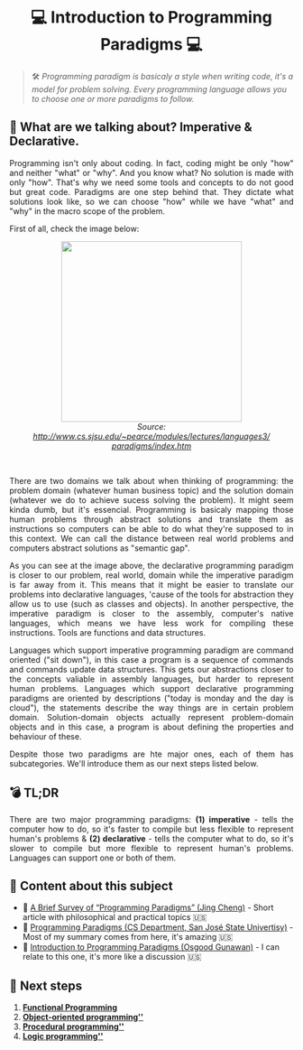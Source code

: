 # <h1 align="center"> 💻 Introduction to Programming Paradigms 💻 </h1>

> 🛠️ _Programming paradigm is basicaly a style when writing code, it's a model for problem solving. Every programming language allows you to choose one or more paradigms to follow._

## :pushpin: What are we talking about? Imperative & Declarative.

<p align="justify">
Programming isn't only about coding. In fact, coding might be only "how" and neither "what" or "why". And you know what? No solution is made with only "how". That's why we need some tools and concepts to do not good but great code. Paradigms are one step behind that. They dictate what solutions look like, so we can choose "how" while we have "what" and "why" in the macro scope of the problem.
</p>

<p align="justify">
First of all, check the image below:
</p>

<div align="center">
  <figure>
    <img src="https://user-images.githubusercontent.com/66320795/122657614-86379f80-d13b-11eb-9798-3d76704c94d4.png" height="320px">
    <br>
    <figcaption>
      <i>
      Source: 
      <a href="http://www.cs.sjsu.edu/~pearce/modules/lectures/languages3/paradigms/index.htm">http://www.cs.sjsu.edu/~pearce/modules/lectures/languages3/paradigms/index.htm<a>
      </i>
    </figcaption>
  </figure>
</div>
<br>
<p align="justify">
There are two domains we talk about when thinking of programming: the problem domain (whatever human business topic) and the solution domain (whatever we do to achieve sucess solving the problem). It might seem kinda dumb, but it's essencial. Programming is basicaly mapping those human problems through abstract solutions and translate them as instructions so computers can be able to do what they're supposed to in this context. We can call the distance between real world problems and computers abstract solutions as "semantic gap".
</p>

<p align="justify">
As you can see at the image above, the declarative programming paradigm is closer to our problem, real world, domain while the imperative paradigm is far away from it. This means that it might be easier to translate our problems into declarative languages, 'cause of the tools for abstraction they allow us to use (such as classes and objects). In another perspective, the imperative paradigm is closer to the assembly, computer's native languages, which means we have less work for compiling these instructions. Tools are functions and data structures.
</p>

<p align="justify">
Languages which support imperative programming paradigm are command oriented ("sit down"), in this case a program is a sequence of commands and commands update data structures. This gets our abstractions closer to the concepts valiable in assembly languages, but harder to represent human problems. Languages which support declarative programming paradigms are oriented by descriptions ("today is monday and the day is cloud"), the statements describe the way things are in certain problem domain. Solution-domain objects actually represent problem-domain objects and in this case, a program is about defining the properties and behaviour of these.
</p>

<p align="justify">
Despite those two paradigms are hte major ones, each of them has subcategories. We'll introduce them as our next steps listed below.
</p>

## :bomb: TL;DR

<p align="justify">
There are two major programming paradigms: <b>(1) imperative</b> - tells the computer how to do, so it's faster to compile but less flexible to represent human's problems & <b>(2) declarative</b> - tells the computer what to do, so it's slower to compile but more flexible to represent human's problems. Languages can support one or both of them. 
</p>

## :paperclip: Content about this subject

- :pencil: [A Brief Survey of “Programming Paradigms” (Jing Cheng)](https://medium.com/@jingchenjc2019a-brief-survey-of-programming-paradigms-207543a84e2b) - Short article with philosophical and practical topics 🇺🇸 <br>
- :pencil: [Programming Paradigms (CS Department, San José State Univertisy)](http://www.cs.sjsu.edu/~pearce/modules/lectures/languages3/paradigms/index.htm) - Most of my summary comes from here, it's amazing 🇺🇸 <br>
- :pencil: [Introduction to Programming Paradigms (Osgood Gunawan)](https://medium.com/swlh/introduction-to-programming-paradigms-aafcd6b418d6) - I can relate to this one, it's more like a discussion  🇺🇸 <br>

## :checkered_flag: Next steps

1. **[Functional Programming](./functional.md)**
2. **[Object-oriented programming''](./object_oriented.md)**
3. **[Procedural programming''](./procedural.md)**
4. **[Logic programming''](./logic.md)**